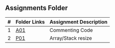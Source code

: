 ## Assignments Folder

|   #   | Folder Links                                                                               | Assignment Description |
| :---: | ------------------------------------------------------------------------------------------ | ---------------------- |
|   1   | [A01](https://github.com/dmreyescoy03/3013-Algorithms-Reyes-coy/tree/main/Assignments/A01) | Commenting Code        |
|   2   | [P01](https://github.com/dmreyescoy03/3013-Algorithms-Reyes-coy/tree/main/Assignments/P01) | Array/Stack resize     |